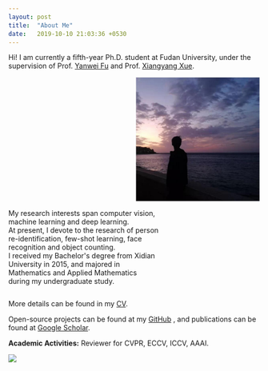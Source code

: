 ```yaml
---
layout: post
title:  "About Me"
date:   2019-10-10 21:03:36 +0530
---
```


Hi! I am currently a fifth-year Ph.D. student at Fudan University, under the supervision of 
Prof. <a href="http://yanweifu.github.io/index.html" target="_blank">Yanwei Fu</a> and 
Prof. <a href="https://scholar.google.com/citations?user=DTbhX6oAAAAJ&hl=en" target="_blank">Xiangyang Xue</a>.

<div>
<img src="/img/about/portfolio.png" alt="." width="250" height="250" align="right">
<span style="display:inline-block;width:60%;word-wrap:break-word;white-space:normal;">

My research interests span computer vision, machine learning and deep learning. 
<br>
At present, I devote to the research of  person re-identification, few-shot learning, face recognition and object counting.
<br>
I received my Bachelor's degree from Xidian University in 2015, and majored in Mathematics and Applied Mathematics during my undergraduate study.
<br>
</span>
</div>

More details can be found in my <a href="/img/about/qxl_cv.pdf" target="_blank">CV</a>.

Open-source projects can be found at my <a href="https://github.com/naiq" target="_blank">GitHub</a>
, and publications can be found at <a href="https://scholar.google.com/citations?user=71WXkL4AAAAJ&hl=en" target="_blank">Google Scholar</a>. 

<b>Academic Activities:</b>
Reviewer for CVPR, ECCV, ICCV, AAAI.

<a href="https://clustrmaps.com/site/1b1k1" title="Visit tracker"><img src="//www.clustrmaps.com/map_v2.png?d=F3o-c0BKt18Aq9R7FOWA-dlVhGuowm8xNHsCIMbZAOo&cl=ffffff"></a>



